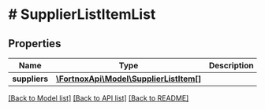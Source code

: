 # # SupplierListItemList

## Properties

Name | Type | Description | Notes
------------ | ------------- | ------------- | -------------
**suppliers** | [**\FortnoxApi\Model\SupplierListItem[]**](SupplierListItem.md) |  | [optional]

[[Back to Model list]](../../README.md#models) [[Back to API list]](../../README.md#endpoints) [[Back to README]](../../README.md)
